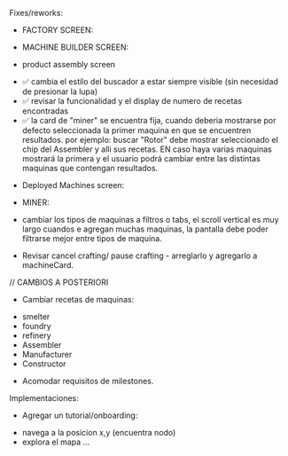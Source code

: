 Fixes/reworks:

* FACTORY SCREEN:

* MACHINE BUILDER SCREEN:

* product assembly screen
- ✅ cambia el estilo del buscador a estar siempre visible (sin necesidad de presionar la lupa)
- ✅ revisar la funcionalidad y el display de numero de recetas encontradas
- ✅ la card de "miner" se encuentra fija, cuando deberia mostrarse por defecto seleccionada la primer maquina en que se encuentren resultados. por ejemplo: buscar "Rotor" debe mostrar seleccionado el chip del Assembler y alli sus recetas. EN caso haya varias maquinas mostrará la primera y el usuario podrá cambiar entre las distintas maquinas que contengan resultados.


* Deployed Machines screen:
- MINER: 
- cambiar los tipos de maquinas a filtros o tabs, el scroll vertical es muy largo cuandos e agregan muchas maquinas, la pantalla debe poder filtrarse mejor entre tipos de maquina.



- Revisar cancel crafting/ pause crafting - arreglarlo y agregarlo a machineCard.


// CAMBIOS A POSTERIORI

* Cambiar recetas de maquinas:
 - smelter
 - foundry
 - refinery
 - Assembler
 - Manufacturer
 - Constructor

* Acomodar requisitos de milestones.

Implementaciones:

* Agregar un tutorial/onboarding:
- navega a la posicion x,y (encuentra nodo)
- explora el mapa ...

